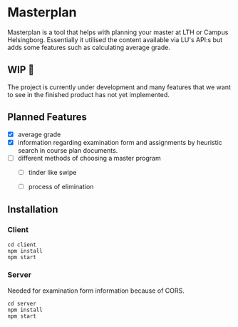 # Masterplan

Masterplan is a tool that helps with planning your master at LTH or Campus Helsingborg. Essentially it utilised the content available via LU's API:s but adds some features such as calculating average grade. 


## WIP :construction:
The project is currently under development and many features that we want to see in the finished product has not yet implemented.


## Planned Features
- [x] average grade
- [x] information regarding examination form and assignments by heuristic search in course plan documents.
- [ ] different methods of choosing a master program
  - [ ] tinder like swipe 
  - [ ] process of elimination
  
  
## Installation
### Client
```
cd client
npm install
npm start
```

### Server
Needed for examination form information because of CORS.
```
cd server
npm install
npm start
```

